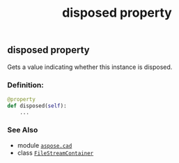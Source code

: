 ﻿---
title: disposed property
second_title: Aspose.CAD for Python via .NET API References
description: 
type: docs
weight: 190
url: /python-net/aspose.cad/filestreamcontainer/disposed/
is_root: false
---

## disposed property


Gets a value indicating whether this instance is disposed.
### Definition:
```python
@property
def disposed(self):
    ...
```

### See Also
* module [`aspose.cad`](../../)
* class [`FileStreamContainer`](/cad/python-net/aspose.cad/filestreamcontainer)
